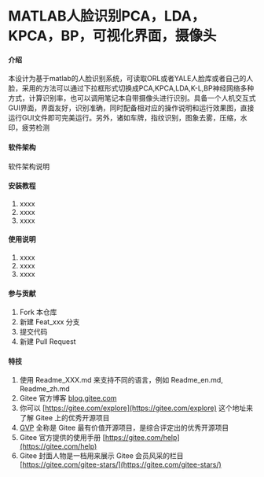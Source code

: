 # MATLAB人脸识别PCA，LDA，KPCA，BP，可视化界面，摄像头

#### 介绍
本设计为基于matlab的人脸识别系统，可读取ORL或者YALE人脸库或者自己的人脸，采用的方法可以通过下拉框形式切换成PCA,KPCA,LDA,K-L,BP神经网络多种方式，计算识别率，也可以调用笔记本自带摄像头进行识别。具备一个人机交互式GUI界面，界面友好，识别准确，同时配备相对应的操作说明和运行效果图，直接运行GUI文件即可完美运行。另外，诸如车牌，指纹识别，图象去雾，压缩，水印，疲劳检测

#### 软件架构
软件架构说明


#### 安装教程

1.  xxxx
2.  xxxx
3.  xxxx

#### 使用说明

1.  xxxx
2.  xxxx
3.  xxxx

#### 参与贡献

1.  Fork 本仓库
2.  新建 Feat_xxx 分支
3.  提交代码
4.  新建 Pull Request


#### 特技

1.  使用 Readme\_XXX.md 来支持不同的语言，例如 Readme\_en.md, Readme\_zh.md
2.  Gitee 官方博客 [blog.gitee.com](https://blog.gitee.com)
3.  你可以 [https://gitee.com/explore](https://gitee.com/explore) 这个地址来了解 Gitee 上的优秀开源项目
4.  [GVP](https://gitee.com/gvp) 全称是 Gitee 最有价值开源项目，是综合评定出的优秀开源项目
5.  Gitee 官方提供的使用手册 [https://gitee.com/help](https://gitee.com/help)
6.  Gitee 封面人物是一档用来展示 Gitee 会员风采的栏目 [https://gitee.com/gitee-stars/](https://gitee.com/gitee-stars/)
